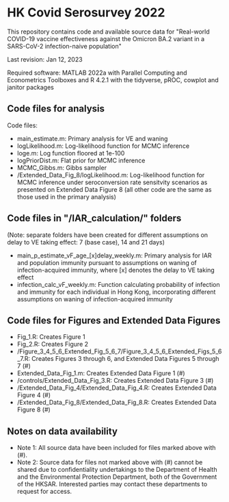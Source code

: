 # HK Covid Serosurvey 2022
This repository contains code and available source data for "Real-world COVID-19 vaccine effectiveness against the Omicron BA.2 variant in a SARS-CoV-2 infection-naive population" 

Last revision: Jan 12, 2023

Required software: MATLAB 2022a with Parallel Computing and Econometrics Toolboxes and R 4.2.1 with the tidyverse, pROC, cowplot and janitor packages

## Code files for analysis
Code files:
- main_estimate.m: Primary analysis for VE and waning
- logLikelihood.m: Log-likelihood function for MCMC inference
- loge.m: Log function floored at 1e-100
- logPriorDist.m: Flat prior for MCMC inference
- MCMC_Gibbs.m: Gibbs sampler
- /Extended_Data_Fig_8/logLikelihood.m: Log-likelihood function for MCMC inference under seroconversion rate sensitvity scenarios as presented on Extended Data Figure 8 (all other code are the same as those used in the primary analysis)

## Code files in "/IAR_calculation/" folders
(Note: separate folders have been created for different assumptions on delay to VE taking effect: 7 (base case), 14 and 21 days)
- main_p_estimate_vF_age_[x]delay_weekly.m: Primary analysis for IAR and population immunity pursuant to assumptions on waning of infection-acquired immunity, where [x] denotes the delay to VE taking effect
- infection_calc_vF_weekly.m: Function calculating probability of infection and immunity for each individual in Hong Kong, incorporating different assumptions on waning of infection-acquired immunity

## Code files for Figures and Extended Data Figures
- Fig_1.R: Creates Figure 1
- Fig_2.R: Creates Figure 2
- /Figure_3_4_5_6_Extended_Fig_5_6_7/Figure_3_4_5_6_Extended_Figs_5_6_7.R: Creates Figures 3 through 6, and Extended Data Figures 5 through 7 (#)
- Extended_Data_Fig_1.m: Creates Extended Data Figure 1 (#)
- /controls/Extended_Data_Fig_3.R: Creates Extended Data Figure 3 (#)
- /Extended_Data_Fig_4/Extended_Data_Fig_4.R: Creates Extended Data Figure 4 (#)
- /Extended_Data_Fig_8/Extended_Data_Fig_8.R: Creates Extended Data Figure 8 (#)

## Notes on data availability
- Note 1: All source data have been included for files marked above with (#). 
- Note 2: Source data for files not marked above with (#) cannot be shared due to confidentiality undertakings to the Department of Health and the Environmental Protection Department, both of the Government of the HKSAR. Interested parties may contact these departments to request for access.
